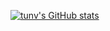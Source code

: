 [![tunv's GitHub stats](https://github-readme-stats.vercel.app/api?username=tunv1998)](https://github.com/anuraghazra/github-readme-stats)
